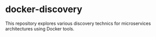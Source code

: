 # docker-discovery

This repository explores various discovery technics for microservices architectures using Docker tools.

